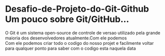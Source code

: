 # Desafio-de-Projeto-do-Git-Github Um pouco sobre Git/GitHub... 
O Git é um sistema open-source de controle de versao utilizado pela grande maioria dos desenvolvedores atualmente.Com ele podemos   
Com ele podemos criar todo o codigo do nosso projet e facilmente voltar para qualquer ponto para saber com o codigo esta naquela  data
